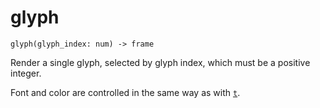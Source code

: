 # glyph

    glyph(glyph_index: num) -> frame

Render a single glyph, selected by glyph index, which must be a positive integer.

Font and color are controlled in the same way as with [`t`](t.md).
